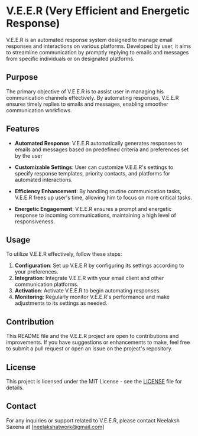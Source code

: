 # V.E.E.R (Very Efficient and Energetic Response)

V.E.E.R is an automated response system designed to manage email responses and interactions on various platforms. Developed by user, it aims to streamline communication by promptly replying to emails and messages from specific individuals or on designated platforms.

## Purpose

The primary objective of V.E.E.R is to assist user in managing his communication channels effectively. By automating responses, V.E.E.R ensures timely replies to emails and messages, enabling smoother communication workflows.

## Features

- **Automated Response**: V.E.E.R automatically generates responses to emails and messages based on predefined criteria and preferences set by the user

- **Customizable Settings**: User can customize V.E.E.R's settings to specify response templates, priority contacts, and platforms for automated interactions.
- **Efficiency Enhancement**: By handling routine communication tasks, V.E.E.R frees up user's time, allowing him to focus on more critical tasks.
- **Energetic Engagement**: V.E.E.R ensures a prompt and energetic response to incoming communications, maintaining a high level of responsiveness.

## Usage

To utilize V.E.E.R effectively, follow these steps:

1. **Configuration**: Set up V.E.E.R by configuring its settings according to your preferences.
2. **Integration**: Integrate V.E.E.R with your email client and other communication platforms.
3. **Activation**: Activate V.E.E.R to begin automating responses.
4. **Monitoring**: Regularly monitor V.E.E.R's performance and make adjustments to its settings as needed.

## Contribution

This README file and the V.E.E.R project are open to contributions and improvements. If you have suggestions or enhancements to make, feel free to submit a pull request or open an issue on the project's repository.

## License

This project is licensed under the MIT License - see the [LICENSE](LICENSE) file for details.

## Contact

For any inquiries or support related to V.E.E.R, please contact Neelaksh Saxena at [neelakshatwork@gmail.com]

